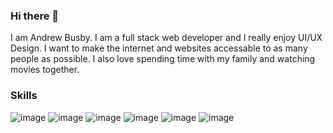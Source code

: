 ### Hi there 👋



I am Andrew Busby. I am a full stack web developer and I really enjoy UI/UX Design. I want to make the internet and websites accessable to as many people as possible. 
I also love spending time with my family and watching movies together. 

### Skills
![image](https://user-images.githubusercontent.com/64098862/136629008-6c4f7fcf-bed0-43e5-a00a-952e51e3ea09.png)
![image](https://user-images.githubusercontent.com/64098862/136628568-c053b820-0924-4e06-88d1-11b8378e9134.png)
![image](https://user-images.githubusercontent.com/64098862/136628609-56c87308-4fcb-4dfa-9813-37c5571bf9ea.png)
![image](https://user-images.githubusercontent.com/64098862/136628641-8f05952d-0913-4ecc-9776-16d752d32801.png)
![image](https://user-images.githubusercontent.com/64098862/136628689-ec4f4d62-ed3a-44ae-a95c-1af1a1e35d84.png)
![image](https://user-images.githubusercontent.com/64098862/136628755-d91761e5-4b75-4066-bbd0-5cf1119d4e32.png)

